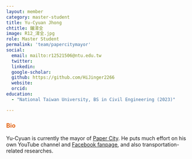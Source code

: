```yaml
---
layout: member
category: master-student
title: Yu-Cyuan Jhong
chtitle: 鍾淯全
image: R12_淯全.jpg
role: Master Student
permalink: 'team/papercitymayor'
social:
  email: mailto:r12521506@ntu.edu.tw
  twitter: 
  linkedin: 
  google-scholar: 
  github: https://github.com/HiJinger2266
  website: 
  orcid: 
education:
  - "National Taiwan University, BS in Civil Engineering (2023)"

---
```


<h3 style="color: #e36414;">Bio</h3>

Yu-Cyuan is currently the mayor of [Paper City](https://www.youtube.com/@jinger-paper-city). He puts much effort on his own YouTube channel and [Facebook fanpage](https://www.facebook.com/JingerPaperCitySince2010), and also transportation-related researches.
